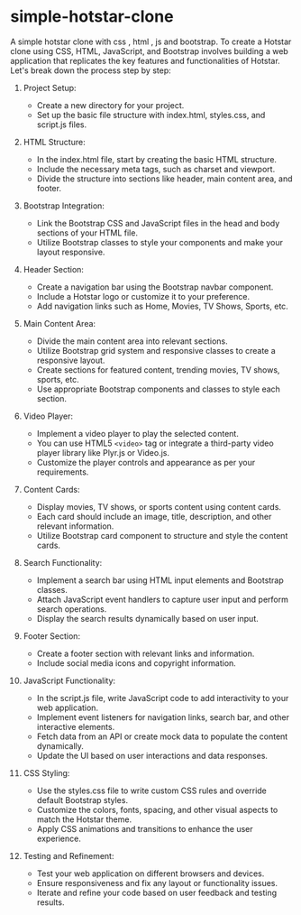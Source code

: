 # simple-hotstar-clone
A simple hotstar clone with css , html , js and bootstrap.
To create  a Hotstar clone using CSS, HTML, JavaScript, and Bootstrap involves building a web application that replicates the key features and functionalities of Hotstar. Let's break down the process step by step:

1. Project Setup:
   - Create a new directory for your project.
   - Set up the basic file structure with index.html, styles.css, and script.js files.

2. HTML Structure:
   - In the index.html file, start by creating the basic HTML structure.
   - Include the necessary meta tags, such as charset and viewport.
   - Divide the structure into sections like header, main content area, and footer.

3. Bootstrap Integration:
   - Link the Bootstrap CSS and JavaScript files in the head and body sections of your HTML file.
   - Utilize Bootstrap classes to style your components and make your layout responsive.

4. Header Section:
   - Create a navigation bar using the Bootstrap navbar component.
   - Include a Hotstar logo or customize it to your preference.
   - Add navigation links such as Home, Movies, TV Shows, Sports, etc.

5. Main Content Area:
   - Divide the main content area into relevant sections.
   - Utilize Bootstrap grid system and responsive classes to create a responsive layout.
   - Create sections for featured content, trending movies, TV shows, sports, etc.
   - Use appropriate Bootstrap components and classes to style each section.

6. Video Player:
   - Implement a video player to play the selected content.
   - You can use HTML5 `<video>` tag or integrate a third-party video player library like Plyr.js or Video.js.
   - Customize the player controls and appearance as per your requirements.

7. Content Cards:
   - Display movies, TV shows, or sports content using content cards.
   - Each card should include an image, title, description, and other relevant information.
   - Utilize Bootstrap card component to structure and style the content cards.

8. Search Functionality:
   - Implement a search bar using HTML input elements and Bootstrap classes.
   - Attach JavaScript event handlers to capture user input and perform search operations.
   - Display the search results dynamically based on user input.

9. Footer Section:
   - Create a footer section with relevant links and information.
   - Include social media icons and copyright information.

10. JavaScript Functionality:
    - In the script.js file, write JavaScript code to add interactivity to your web application.
    - Implement event listeners for navigation links, search bar, and other interactive elements.
    - Fetch data from an API or create mock data to populate the content dynamically.
    - Update the UI based on user interactions and data responses.

11. CSS Styling:
    - Use the styles.css file to write custom CSS rules and override default Bootstrap styles.
    - Customize the colors, fonts, spacing, and other visual aspects to match the Hotstar theme.
    - Apply CSS animations and transitions to enhance the user experience.

12. Testing and Refinement:
    - Test your web application on different browsers and devices.
    - Ensure responsiveness and fix any layout or functionality issues.
    - Iterate and refine your code based on user feedback and testing results.


